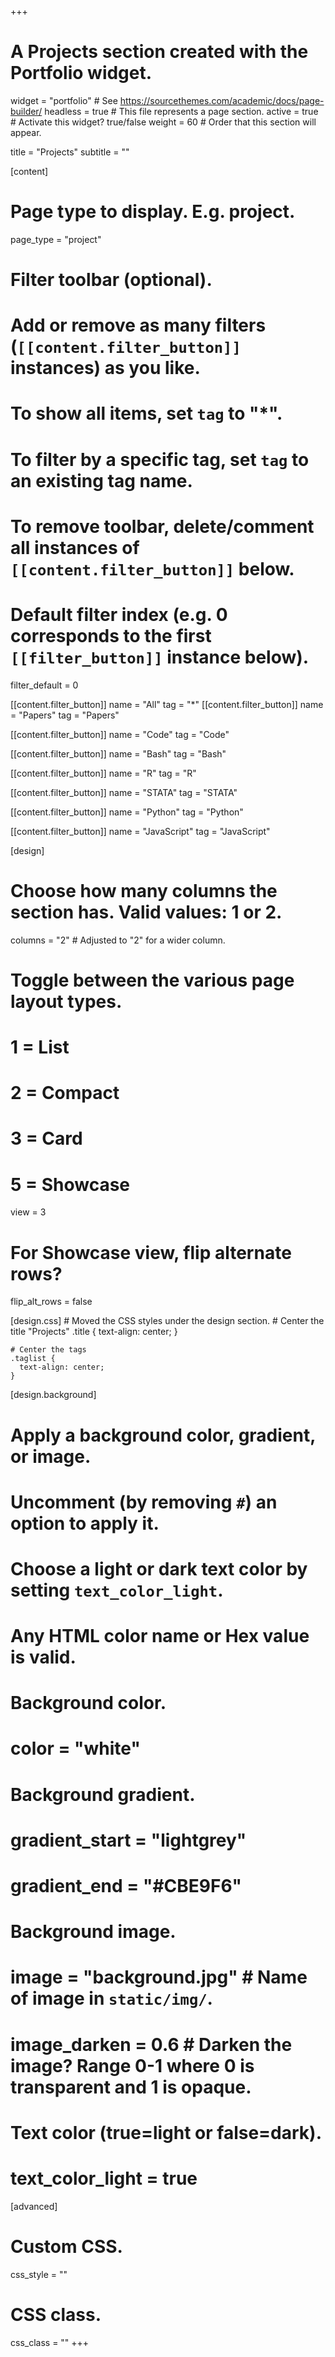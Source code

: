 +++
# A Projects section created with the Portfolio widget.
widget = "portfolio"  # See https://sourcethemes.com/academic/docs/page-builder/
headless = true  # This file represents a page section.
active = true  # Activate this widget? true/false
weight = 60  # Order that this section will appear.

title = "Projects"
subtitle = ""

[content]
  # Page type to display. E.g. project.
  page_type = "project"

  # Filter toolbar (optional).
  # Add or remove as many filters (`[[content.filter_button]]` instances) as you like.
  # To show all items, set `tag` to "*".
  # To filter by a specific tag, set `tag` to an existing tag name.
  # To remove toolbar, delete/comment all instances of `[[content.filter_button]]` below.

  # Default filter index (e.g. 0 corresponds to the first `[[filter_button]]` instance below).
  filter_default = 0

  [[content.filter_button]]
    name = "All"
    tag = "*"
  [[content.filter_button]]
    name = "Papers"
    tag = "Papers"

  [[content.filter_button]]
    name = "Code"
    tag = "Code"

  [[content.filter_button]]
    name = "Bash"
    tag = "Bash"

  [[content.filter_button]]
    name = "R"
    tag = "R"

  [[content.filter_button]]
    name = "STATA"
    tag = "STATA"

  [[content.filter_button]]
    name = "Python"
    tag = "Python"

  [[content.filter_button]]
    name = "JavaScript"
    tag = "JavaScript"

[design]
  # Choose how many columns the section has. Valid values: 1 or 2.
  columns = "2"  # Adjusted to "2" for a wider column.

  # Toggle between the various page layout types.
  #   1 = List
  #   2 = Compact
  #   3 = Card
  #   5 = Showcase
  view = 3

  # For Showcase view, flip alternate rows?
  flip_alt_rows = false

  [design.css]  # Moved the CSS styles under the design section.
    # Center the title "Projects"
    .title {
      text-align: center;
    }

    # Center the tags
    .taglist {
      text-align: center;
    }

[design.background]
  # Apply a background color, gradient, or image.
  #   Uncomment (by removing `#`) an option to apply it.
  #   Choose a light or dark text color by setting `text_color_light`.
  #   Any HTML color name or Hex value is valid.

  # Background color.
  # color = "white"

  # Background gradient.
  # gradient_start = "lightgrey"
  # gradient_end = "#CBE9F6"

  # Background image.
  # image = "background.jpg"  # Name of image in `static/img/`.
  # image_darken = 0.6  # Darken the image? Range 0-1 where 0 is transparent and 1 is opaque.

  # Text color (true=light or false=dark).
  # text_color_light = true  


[advanced]
 # Custom CSS.
 css_style = ""

 # CSS class.
 css_class = ""
+++
